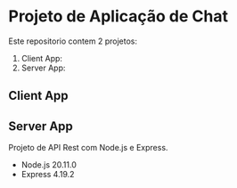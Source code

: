 # Projeto de Aplicação de Chat
Este repositorio contem 2 projetos:

1. Client App:
2. Server App:

## Client App

## Server App
Projeto de API Rest com Node.js e Express.

- Node.js 20.11.0
- Express 4.19.2

